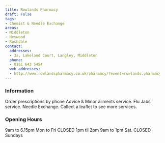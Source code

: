 ```yaml
---
title: Rowlands Pharmacy
draft: False
tags:
- Chemist & Needle Exchange
areas:
- Middleton
- Heywood
- Rochdale
contact:
  addresses:
  - 3a, Lakeland Court, Langley, Middleton
  phone:
  - 0161 643 5454
  web_addresses:
  - http://www.rowlandspharmacy.co.uk/pharmacy/?event=rowlands.pharmacyfront.pharmacy.search&postcode=Middleton
---
```


### Information
Order prescriptions by phone
Advice & Minor ailments service.
Flu Jabs service.    Needle Exchange.
Collect a leaflet to see more services.


### Opening Hours
9am to 6.15pm Mon to Fri  CLOSED 1pm til 2pm
9am to 1pm Sat.     CLOSED Sundays
